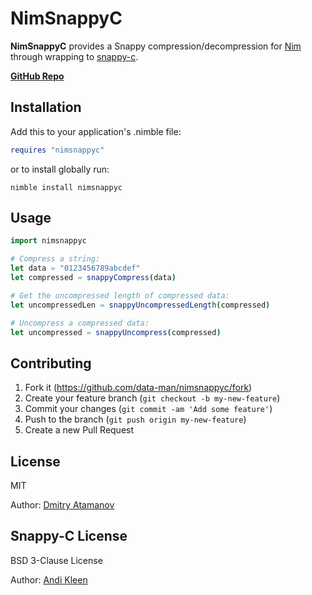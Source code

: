 # NimSnappyC

**NimSnappyC** provides a Snappy compression/decompression for [Nim](https://nim-lang.org) through wrapping to [snappy-c](https://github.com/andikleen/snappy-c).

**[GitHub Repo](https://github.com/data-man/nimsnappyc)**

## Installation

Add this to your application's .nimble file:

```nim
requires "nimsnappyc"
```

or to install globally run:

```
nimble install nimsnappyc
```

## Usage

```nim
import nimsnappyc

# Compress a string:
let data = "0123456789abcdef"
let compressed = snappyCompress(data)

# Get the uncompressed length of compressed data:
let uncompressedLen = snappyUncompressedLength(compressed)

# Uncompress a compressed data:
let uncompressed = snappyUncompress(compressed)
```

## Contributing

1. Fork it (https://github.com/data-man/nimsnappyc/fork)
2. Create your feature branch (`git checkout -b my-new-feature`)
3. Commit your changes (`git commit -am 'Add some feature'`)
4. Push to the branch (`git push origin my-new-feature`)
5. Create a new Pull Request

## License
MIT

Author: [Dmitry Atamanov](https://github.com/data-man)

## Snappy-C License
BSD 3-Clause License

Author: [Andi Kleen](https://github.com/andikleen)
